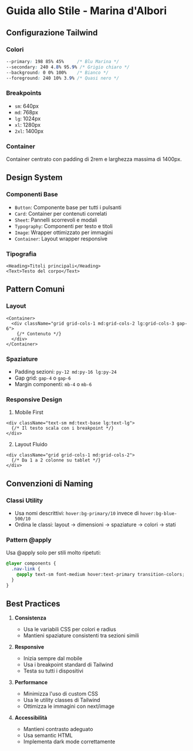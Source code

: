 # Guida allo Stile - Marina d'Albori

## Configurazione Tailwind

### Colori
```css
--primary: 198 85% 45%     /* Blu Marina */
--secondary: 240 4.8% 95.9% /* Grigio chiaro */
--background: 0 0% 100%    /* Bianco */
--foreground: 240 10% 3.9% /* Quasi nero */
```

### Breakpoints
- `sm`: 640px
- `md`: 768px
- `lg`: 1024px
- `xl`: 1280px
- `2xl`: 1400px

### Container
Container centrato con padding di 2rem e larghezza massima di 1400px.

## Design System

### Componenti Base
- `Button`: Componente base per tutti i pulsanti
- `Card`: Container per contenuti correlati
- `Sheet`: Pannelli scorrevoli e modali
- `Typography`: Componenti per testo e titoli
- `Image`: Wrapper ottimizzato per immagini
- `Container`: Layout wrapper responsive

### Tipografia
```tsx
<Heading>Titoli principali</Heading>
<Text>Testo del corpo</Text>
```

## Pattern Comuni

### Layout
```tsx
<Container>
  <div className="grid grid-cols-1 md:grid-cols-2 lg:grid-cols-3 gap-6">
    {/* Contenuto */}
  </div>
</Container>
```

### Spaziature
- Padding sezioni: `py-12 md:py-16 lg:py-24`
- Gap grid: `gap-4` o `gap-6`
- Margin componenti: `mb-4` o `mb-6`

### Responsive Design
1. Mobile First
```tsx
<div className="text-sm md:text-base lg:text-lg">
  {/* Il testo scala con i breakpoint */}
</div>
```

2. Layout Fluido
```tsx
<div className="grid grid-cols-1 md:grid-cols-2">
  {/* Da 1 a 2 colonne su tablet */}
</div>
```

## Convenzioni di Naming

### Classi Utility
- Usa nomi descrittivi: `hover:bg-primary/10` invece di `hover:bg-blue-500/10`
- Ordina le classi: layout → dimensioni → spaziature → colori → stati

### Pattern @apply
Usa @apply solo per stili molto ripetuti:
```css
@layer components {
  .nav-link {
    @apply text-sm font-medium hover:text-primary transition-colors;
  }
}
```

## Best Practices

1. **Consistenza**
   - Usa le variabili CSS per colori e radius
   - Mantieni spaziature consistenti tra sezioni simili

2. **Responsive**
   - Inizia sempre dal mobile
   - Usa i breakpoint standard di Tailwind
   - Testa su tutti i dispositivi

3. **Performance**
   - Minimizza l'uso di custom CSS
   - Usa le utility classes di Tailwind
   - Ottimizza le immagini con next/image

4. **Accessibilità**
   - Mantieni contrasto adeguato
   - Usa semantic HTML
   - Implementa dark mode correttamente
